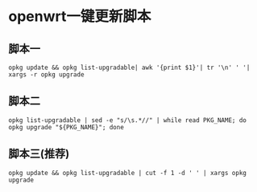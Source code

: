 # openwrt一键更新脚本

## 脚本一

`opkg update && opkg list-upgradable| awk '{print $1}'| tr '\n' ' '| xargs -r opkg upgrade`

## 脚本二

`opkg list-upgradable | sed -e "s/\s.*//" | while read PKG_NAME; do opkg upgrade "${PKG_NAME}"; done`

## 脚本三(推荐)

`opkg update && opkg list-upgradable | cut -f 1 -d ' ' | xargs opkg upgrade `
